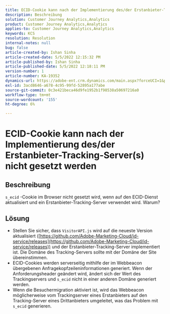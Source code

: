 ```yaml
---
title: ECID-Cookie kann nach der Implementierung des/der Erstanbieter-Tracking-Server(s) nicht gesetzt werden
description: Beschreibung
solution: Customer Journey Analytics,Analytics
product: Customer Journey Analytics,Analytics
applies-to: Customer Journey Analytics,Analytics
keywords: KCS
resolution: Resolution
internal-notes: null
bug: false
article-created-by: Ishan Sinha
article-created-date: 5/5/2022 12:15:32 PM
article-published-by: Ishan Sinha
article-published-date: 5/5/2022 12:18:11 PM
version-number: 1
article-number: KA-19352
dynamics-url: https://adobe-ent.crm.dynamics.com/main.aspx?forceUCI=1&pagetype=entityrecord&etn=knowledgearticle&id=6441c40a-6dcc-ec11-a7b5-6045bd00db25
exl-id: 3acd8646-a678-4c95-99fd-52895a177abe
source-git-commit: 0c3e421beca46d9fe1952b1f98538a50697216a0
workflow-type: tm+mt
source-wordcount: '155'
ht-degree: 6%

---
```


# ECID-Cookie kann nach der Implementierung des/der Erstanbieter-Tracking-Server(s) nicht gesetzt werden

## Beschreibung

`s_ecid` -Cookie im Browser nicht gesetzt wird, wenn auf den ECID-Dienst aktualisiert und ein Erstanbieter-Tracking-Server verwendet wird. Warum?

## Lösung


- Stellen Sie sicher, dass `VisitorAPI.js` wird auf die neueste Version aktualisiert ([https://github.com/Adobe-Marketing-Cloud/id-service/releases](https://github.com/Adobe-Marketing-Cloud/id-service/releases)) und der Erstanbieter-Tracking-Server implementiert ist. Die Domäne des Tracking-Servers sollte mit der Domäne der Site übereinstimmen.
- ECID-Cookies werden serverseitig mithilfe der im Webbeacon übergebenen Anfragekopfzeileninformationen generiert. Wenn der Anforderungsheader geändert wird, ändert sich der Wert des Trackingservers und `s_ecid` nicht in einer anderen Domäne generiert werden.
- Wenn die Besuchermigration aktiviert ist, wird das Webbeacon möglicherweise vom Trackingserver eines Erstanbieters auf den Tracking-Server eines Drittanbieters umgeleitet, was das Problem mit `s_ecid` generieren.
